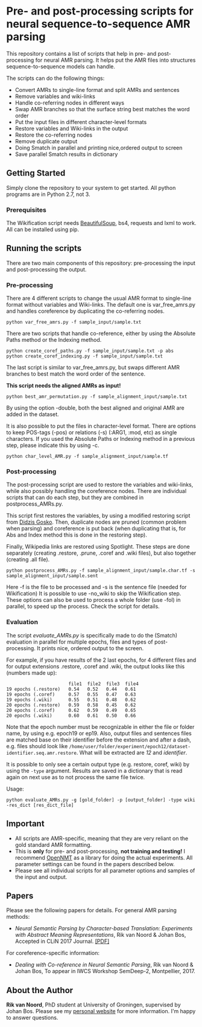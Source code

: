 # Pre- and post-processing scripts for neural sequence-to-sequence AMR parsing

This repository contains a list of scripts that help in pre- and post-processing for neural AMR parsing. It helps put the AMR files into structures sequence-to-sequence models can handle. 

The scripts can do the following things:

* Convert AMRs to single-line format and split AMRs and sentences
* Remove variables and wiki-links
* Handle co-referring nodes in different ways
* Swap AMR branches so that the surface string best matches the word order
* Put the input files in different character-level formats
* Restore variables and Wiki-links in the output
* Restore the co-referring nodes
* Remove duplicate output
* Doing Smatch in parallel and printing nice,ordered output to screen
* Save parallel Smatch results in dictionary

## Getting Started

Simply clone the repository to your system to get started. All python programs are in Python 2.7, not 3.

### Prerequisites

The Wikification script needs [BeautifulSoup](https://pypi.python.org/pypi/beautifulsoup4), bs4, requests and lxml to work. All can be installed using pip.

## Running the scripts

There are two main components of this repository: pre-processing the input and post-processing the output.

### Pre-processing

There are 4 different scripts to change the usual AMR format to single-line format without variables and Wiki-links. The default one is var_free_amrs.py and handles coreference by duplicating the co-referring nodes.

```
python var_free_amrs.py -f sample_input/sample.txt
```

There are two scripts that handle co-reference, either by using the Absolute Paths method or the Indexing method.

```
python create_coref_paths.py -f sample_input/sample.txt -p abs
python create_coref_indexing.py -f sample_input/sample.txt
```

The last script is similar to var_free_amrs.py, but swaps different AMR branches to best match the word order of the sentence. 

**This script needs the aligned AMRs as input!**

```
python best_amr_permutation.py -f sample_alignment_input/sample.txt
```

By using the option -double, both the best aligned and original AMR are added in the dataset.

It is also possible to put the files in character-level format. There are options to keep POS-tags (-pos) or relations (-s) (:ARG1, :mod, etc) as single characters. If you used the Absolute Paths or Indexing method in a previous step, please indicate this by using -c.

```
python char_level_AMR.py -f sample_alignment_input/sample.tf
```

### Post-processing

The post-processing script are used to restore the variables and wiki-links, while also possibly handling the coreference nodes. There are individual scripts that can do each step, but they are combined in postprocess_AMRs.py. 

This script first restores the variables, by using a modified restoring script from [Didzis Gosko](https://github.com/didzis/tensorflowAMR/tree/master/SemEval2016/restoreAMR). Then, duplicate nodes are pruned (common problem when parsing) and coreference is put back (when duplicating that is, for Abs and Index method this is done in the restoring step). 

Finally, Wikipedia links are restored using Spotlight. These steps are done separately (creating .restore, .prune, .coref and .wiki files), but also together (creating .all file).

```
python postprocess_AMRs.py -f sample_alignment_input/sample.char.tf -s sample_alignment_input/sample.sent
```

Here -f is the file to be processed and -s is the sentence file (needed for Wikification) It is possible to use -no_wiki to skip the Wikification step. These options can also be used to process a whole folder (use -fol) in parallel, to speed up the process. Check the script for details.

### Evaluation

The script *evaluate_AMRs.py* is specifically made to do the (Smatch) evaluation in parallel for multiple epochs, files and types of post-processing. It prints nice, ordered output to the screen.

For example, if you have results of the 2 last epochs, for 4 different files and for output extensions .restore, .coref and .wiki, the output looks like this (numbers made up):

```
                       file1  file2  file3  file4
19 epochs (.restore)   0.54   0.52   0.44   0.61
19 epochs (.coref)     0.57   0.55   0.47   0.63
19 epochs (.wiki)      0.55   0.51   0.48   0.62   
20 epochs (.restore)   0.59   0.58   0.45   0.62
20 epochs (.coref)     0.62   0.59   0.49   0.65
20 epochs (.wiki)      0.60   0.61   0.50   0.66
```

Note that the epoch number must be recognizable in either the file or folder name, by using e.g. epoch19 or ep19. Also, output files and sentences files are matched base on their identifier before the extension and after a dash, e.g. files should look like ```/home/user/folder/experiment/epoch12/dataset-identifier.seq.amr.restore```. What will be extracted are *12* and *identifier*.

It is possible to only see a certain output type (e.g. restore, coref, wiki) by using the ```-type``` argument. Results are saved in a dictionary that is read again on next use as to not process the same file twice. 

Usage:

```
python evaluate_AMRs.py -g [gold_folder] -p [output_folder] -type wiki -res_dict [res_dict_file]
```


## Important ##

* All scripts are AMR-specific, meaning that they are very reliant on the gold standard AMR formatting.
* This is **only** for pre- and post-processing, **not training and testing!** I recommend [OpenNMT](http://opennmt.net/) as a library for doing the actual experiments. All parameter settings can be found in the papers described below.
* Please see all individual scripts for all parameter options and samples of the input and output.

## Papers ##

Please see the following papers for details. For general AMR parsing methods:

* *Neural Semantic Parsing by Character-based Translation: Experiments with Abstract Meaning Representations*, Rik van Noord & Johan Bos, Accepted in CLiN 2017 Journal. [[PDF]](https://arxiv.org/pdf/1705.09980.pdf)

For coreference-specific information:

* *Dealing with Co-reference in Neural Semantic Parsing*, Rik van Noord & Johan Bos, To appear in IWCS Workshop SemDeep-2, Montpellier, 2017.

## About the Author

**Rik van Noord**, PhD student at University of Groningen, supervised by Johan Bos. Please see my [personal website](http://rikvannoord.nl/) for more information. I'm happy to answer questions.
